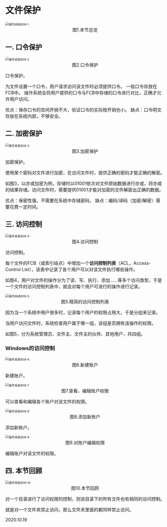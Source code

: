 # 文件保护

<img src="操作系统808-1.png" alt="操作系统808-1" style="zoom:67%;" />

<center>图1.本节总览</center>

## 一. 口令保护

<img src="操作系统808-2.png" alt="操作系统808-2" style="zoom:67%;" />

<center>图2.口令保护</center>

口令保护。

为文件设置一个口令，用户请求访问该文件时必须提供口令。
一般口令存放在FCB中。
操作系统会将用户提供的口令与FCB中存储的口令进行对比，正确才允许用户访问。

优点：保存口令的空间开销不大，验证口令的实际按开销也小。
缺点：口令明文存放在系统内部，不够安全。

## 二. 加密保护

<img src="操作系统808-3.png" alt="操作系统808-3" style="zoom:67%;" />

<center>图3.加密保护</center>

加密保护。

使用某个密码对文件进行加密，在访问文件时，提供正确的密码才能正确的解密。

如图3，以亦或加密为例，存储时以01001依次对文件原始数据进行亦或，将亦或的结果存储。访问文件时，需要提供01001才能对加密的文件解密出正确的数据。

优点：保密性强，不需要在系统中存储密码。
缺点：编码/译码（加密/解密）需要花费一定时间。

## 三. 访问控制

<img src="操作系统808-4.png" alt="操作系统808-4" style="zoom:67%;" />

<center>图4.访问控制</center>

访问控制。

每个文件的FCB（或索引结点）中增加一个**访问控制列表**（ACL，Access-Control List），该表中记录了各个用户可以对该文件执行哪些操作。

如图4，用户对文件的操作分为了读、写、执行、添加......等多个访问类型，于是一个文件的访问控制列表中，就会对每个用户可进行的操作进行记录。

<img src="操作系统808-5.png" alt="操作系统808-5" style="zoom:67%;" />

<center>图5.精简的访问控制列表</center>

因为当一个系统中用户很多时，记录每个用户的权限占用大，于是分组来记录。

当用户访问文件时，系统检查用户属于哪一组，该组是否拥有该操作的权限。

如图5，分为系统管理员、文件主、文件主的伙伴、其他用户，共四组。

### Windows的访问控制

<img src="操作系统808-6.png" alt="操作系统808-6" style="zoom:67%;" />

<center>图6.新建账户</center>

新建账户。

<img src="操作系统808-7.png" alt="操作系统808-7" style="zoom:67%;" />

<center>图7.查看、编辑账户权限</center>

可以查看和编辑各个账户对该文件的权限。

<img src="操作系统808-8.png" alt="操作系统808-8" style="zoom:67%;" />

<center>图8.添加新账户</center>

添加新账户。

<img src="操作系统808-9.png" alt="操作系统808-9" style="zoom:67%;" />

<center>图9.对账户编辑权限</center>

编辑账户对该文件的权限。

## 四. 本节回顾

<img src="操作系统808-10.png" alt="操作系统808-10" style="zoom:67%;" />

<center>图10.本节回顾</center>

对一个目录进行了访问权限的控制，则该目录下的所有文件也有相同的访问控制。

就是对一个文件夹禁止访问，那么文件夹里面的都同样禁止访问。

2020.10.19